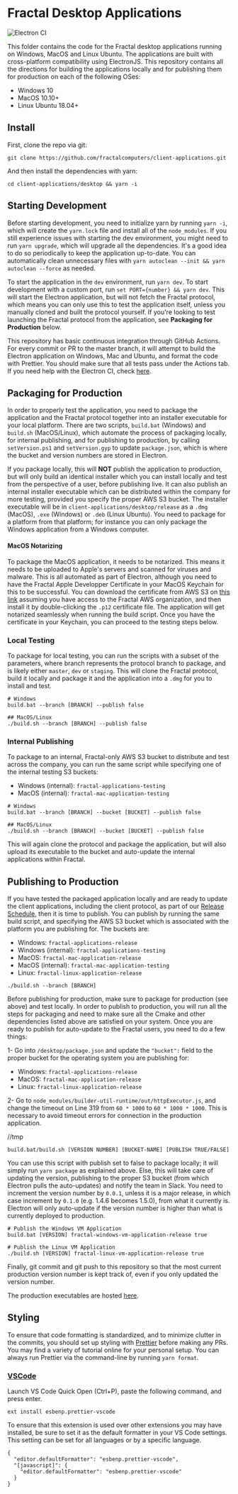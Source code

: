 # Fractal Desktop Applications

![Electron CI](https://github.com/fractalcomputers/client-applications/workflows/Electron%20CI/badge.svg)

This folder contains the code for the Fractal desktop applications running on Windows, MacOS and Linux Ubuntu. The applications are built with cross-platform compatibility using ElectronJS. This repository contains all the directions for building the applications locally and for publishing them for production on each of the following OSes:
-   Windows 10
-   MacOS 10.10+
-   Linux Ubuntu 18.04+

## Install

First, clone the repo via git:

`git clone https://github.com/fractalcomputers/client-applications.git`

And then install the dependencies with yarn:

`cd client-applications/desktop && yarn -i`

## Starting Development

Before starting development, you need to initialize yarn by running `yarn -i`, which will create the `yarn.lock` file and install all of the `node_modules`. If you still experience issues with starting the dev environment, you might need to run `yarn upgrade`, which will upgrade all the dependencies. It's a good idea to do so periodically to keep the application up-to-date. You can automatically clean unnecessary files with `yarn autoclean --init && yarn autoclean --force` as needed.

To start the application in the `dev` environment, run `yarn dev`. To start development with a custom port, run `set PORT={number} && yarn dev`. This will start the Electron application, but will not fetch the Fractal protocol, which means you can only use this to test the application itself, unless you manually cloned and built the protocol yourself. If you're looking to test launching the Fractal protocol from the application, see **Packaging for Production** below. 

This repository has basic continuous integration through GitHub Actions. For every commit or PR to the master branch, it will attempt to build the Electron application on Windows, Mac and Ubuntu, and format the code with Prettier. You should make sure that all tests pass under the Actions tab. If you need help with the Electron CI, check [here](https://github.com/samuelmeuli/action-electron-builder).

## Packaging for Production

In order to properly test the application, you need to package the application and the Fractal protocol together into an installer executable for your local platform. There are two scripts, `build.bat` (Windows) and `build.sh` (MacOS/Linux), which automate the process of packaging locally, for internal publishing, and for publishing to production, by calling `setVersion.ps1` and `setVersion.gyp` to update `package.json`, which is where the bucket and version numbers are stored in Electron.

If you package locally, this will **NOT** publish the application to production, but will only build an identical installer which you can install locally and test from the perspective of a user, before publishing live. It can also publish an internal installer executable which can be distributed within the company for more testing, provided you specify the proper AWS S3 bucket. The installer executable will be in `client-applications/desktop/release` as a `.dmg` (MacOS), `.exe` (Windows) or `.deb` (Linux Ubuntu). You need to package for a platform from that platform; for instance you can only package the Windows application from a Windows computer.

#### MacOS Notarizing

To package the MacOS application, it needs to be notarized. This means it needs to be uploaded to Apple's servers and scanned for viruses and malware. This is all automated as part of Electron, although you need to have the Fractal Apple Developper Certificate in your MacOS Keychain for this to be successful. You can download the certificate from AWS S3 on [this link](https://fractal-private-dev.s3.amazonaws.com/fractal-apple-codesigning-certificate.p12) assuming you have access to the Fractal AWS organization, and then install it by double-clicking the `.p12` certificate file. The application will get notarized seamlessly when running the build script. Once you have the certificate in your Keychain, you can proceed to the testing steps below.

### Local Testing

To package for local testing, you can run the scripts with a subset of the parameters, where branch represents the protocol branch to package, and is likely either `master`, `dev` or `staging`. This will clone the Fractal protocol, build it locally and package it and the application into a `.dmg` for you to install and test.

```
# Windows
build.bat --branch [BRANCH] --publish false

## MacOS/Linux
./build.sh --branch [BRANCH] --publish false
```

### Internal Publishing

To package to an internal, Fractal-only AWS S3 bucket to distribute and test across the company, you can run the same script while specifying one of the internal testing S3 buckets:
- Windows (internal): `fractal-applications-testing`
- MacOS (internal): `fractal-mac-application-testing`

```
# Windows
build.bat --branch [BRANCH] --bucket [BUCKET] --publish false

## MacOS/Linux
./build.sh --branch [BRANCH] --bucket [BUCKET] --publish false
```

This will again clone the protocol and package the application, but will also upload its executable to the bucket and auto-update the internal applications within Fractal.

## Publishing to Production




If you have tested the packaged application locally and are ready to update the client applications, including the client protocol, as part of our [Release Schedule](https://www.notion.so/fractalcomputers/Release-Schedule-Drafting-c29cbe11c5f94cedb9c01aaa6d0d1ca4), then it is time to publish. You can publish by running the same build script, and specifying the AWS S3 bucket which is associated with the platform you are publishing for. The buckets are:

-   Windows: `fractal-applications-release`
-   Windows (internal): `fractal-applications-testing`
-   MacOS: `fractal-mac-application-release`
-   MacOS (internal): `fractal-mac-application-testing`
-   Linux: `fractal-linux-application-release`



```
./build.sh --branch [BRANCH]
```


Before publishing for production, make sure to package for production (see above) and test locally. In order to publish to production, you will run all the steps for packaging and need to make sure all the Cmake and other dependencies listed above are satisfied on your system. Once you are ready to publish for auto-update to the Fractal users, you need to do a few things:

1- Go into `/desktop/package.json` and update the `"bucket":` field to the proper bucket for the operating system you are publishing for:

-   Windows: `fractal-applications-release`
-   MacOS: `fractal-mac-application-release`
-   Linux: `fractal-linux-application-release`

2- Go to `node_modules/builder-util-runtime/out/httpExecutor.js`, and change the timeout on Line 319 from `60 * 1000` to `60 * 1000 * 1000`. This is necessary to avoid timeout errors for connection in the production application.



//tmp






```
build.bat/build.sh [VERSION NUMBER] [BUCKET-NAME] [PUBLISH TRUE/FALSE]
```

You can use this script with publish set to false to package locally; it will simply run `yarn package` as explained above. Else, this will take care of updating the version, publishing to the proper S3 bucket (from which Electron pulls the auto-updates) and notify the team in Slack. You need to increment the version number by `0.0.1`, unless it is a major release, in which case increment by `0.1.0` (e.g. 1.4.6 becomes 1.5.0), from what it currently is. Electron will only auto-update if the version number is higher than what is currently deployed to production. 

```
# Publish the Windows VM Application
build.bat [VERSION] fractal-windows-vm-application-release true

# Publish the Linux VM Application
./build.sh [VERSION] fractal-linux-vm-application-release true
```

Finally, git commit and git push to this repository so that the most current production version number is kept track of, even if you only updated the version number.

The production executables are hosted [here](https://s3.console.aws.amazon.com/s3/home?region=us-east-1#).












## Styling

To ensure that code formatting is standardized, and to minimize clutter in the commits, you should set up styling with [Prettier](https://prettier.io/) before making any PRs. You may find a variety of tutorial online for your personal setup. You can always run Prettier via the command-line by running `yarn format`. 

### [VSCode](https://marketplace.visualstudio.com/items?itemName=esbenp.prettier-vscode)

Launch VS Code Quick Open (Ctrl+P), paste the following command, and press enter.

```
ext install esbenp.prettier-vscode
```

To ensure that this extension is used over other extensions you may have installed, be sure to set it as the default formatter in your VS Code settings. This setting can be set for all languages or by a specific language.

```
{
  "editor.defaultFormatter": "esbenp.prettier-vscode",
  "[javascript]": {
    "editor.defaultFormatter": "esbenp.prettier-vscode"
  }
}
```
